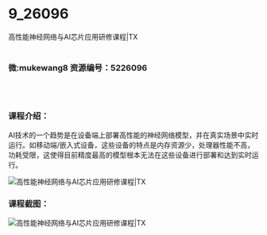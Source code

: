 # 9_26096
高性能神经网络与AI芯片应用研修课程|TX
<br/></br>
<h3>微:mukewang8 资源编号：5226096</h3>
<br/></br>
<h3>课程介绍：</h3>
<p>AI技术的一个趋势是在设备端上部署高性能的<a title="查看与 神经网络 相关的文章" target="_blank">神经网络</a>模型，并在真实场景中实时运行。如移动端/嵌入式设备，这些设备的特点是内存资源少，处理器性能不高，功耗受限，这使得目前精度最高的模型根本无法在这些设备进行部署和达到实时运行。</p>
<p><img src="https://www.ko996.com/wp-content/uploads/img/2022/08/1-118-300x107.png" alt="高性能神经网络与AI芯片应用研修课程|TX"></p>
<div class="info-desc">
<h3>课程截图：</h3>
<p><img src="https://www.ko996.com/wp-content/uploads/img/2022/08/2-114.png" alt="高性能神经网络与AI芯片应用研修课程|TX"></p>


			
</div>
